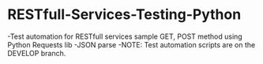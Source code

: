# RESTfull-Services-Testing-Python
-Test automation for RESTfull services sample GET, POST method using Python Requests lib
-JSON parse
 -NOTE: Test automation scripts are on the DEVELOP branch.
